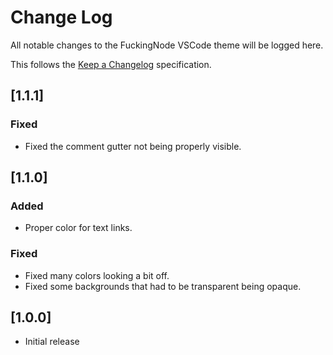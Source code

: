 # Change Log

All notable changes to the FuckingNode VSCode theme will be logged here.

This follows the [Keep a Changelog](http://keepachangelog.com/) specification.

## [1.1.1]

### Fixed

- Fixed the comment gutter not being properly visible.

## [1.1.0]

### Added

- Proper color for text links.

### Fixed

- Fixed many colors looking a bit off.
- Fixed some backgrounds that had to be transparent being opaque.

## [1.0.0]

- Initial release
